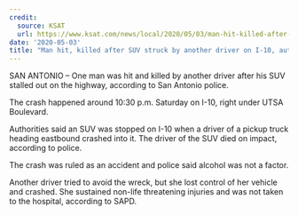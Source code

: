 ```yaml
---
credit:
  source: KSAT
  url: https://www.ksat.com/news/local/2020/05/03/man-hit-killed-after-suv-struck-by-another-driver-on-i-10-authorities-say/
date: '2020-05-03'
title: "Man hit, killed after SUV struck by another driver on I-10, authorities say"
---
```

SAN ANTONIO – One man was hit and killed by another driver after his SUV stalled out on the highway, according to San Antonio police.

The crash happened around 10:30 p.m. Saturday on I-10, right under UTSA Boulevard.

Authorities said an SUV was stopped on I-10 when a driver of a pickup truck heading eastbound crashed into it. The driver of the SUV died on impact, according to police.

The crash was ruled as an accident and police said alcohol was not a factor.

Another driver tried to avoid the wreck, but she lost control of her vehicle and crashed. She sustained non-life threatening injuries and was not taken to the hospital, according to SAPD.
